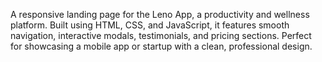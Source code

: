 A responsive landing page for the Leno App, a productivity and wellness platform.
Built using HTML, CSS, and JavaScript, it features smooth navigation, interactive modals, testimonials, and pricing sections.
Perfect for showcasing a mobile app or startup with a clean, professional design.
